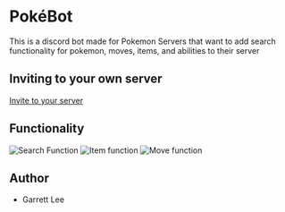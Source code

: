 # PokéBot

This is a discord bot made for Pokemon Servers that want to add search functionality for pokemon, moves, items, and abilities to their server

## Inviting to your own server   

[Invite to your server](https://discord.com/api/oauth2/authorize?client_id=603640307376193604&permissions=452672&scope=bot)

## Functionality

![Search Function](https://i.imgur.com/La3Y1xP.png) ![Item function](https://i.imgur.com/13NzQce.png) ![Move function](https://i.imgur.com/fUKD7f8.png)

## Author
- Garrett Lee
